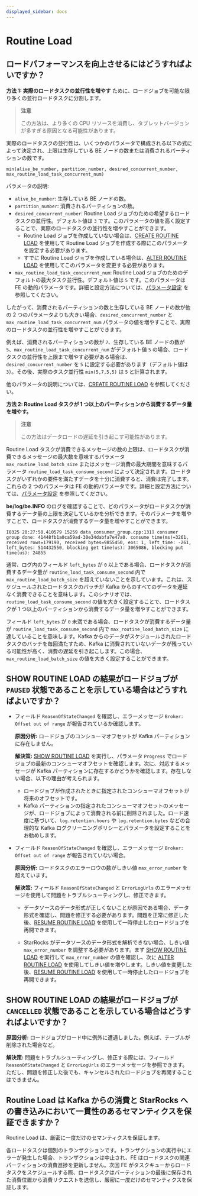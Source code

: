```yaml
---
displayed_sidebar: docs
---
```


# Routine Load

## ロードパフォーマンスを向上させるにはどうすればよいですか？

**方法 1: 実際のロードタスクの並行性を増やす** ために、ロードジョブを可能な限り多くの並行ロードタスクに分割します。

> **注意**
>
> この方法は、より多くの CPU リソースを消費し、タブレットバージョンが多すぎる原因となる可能性があります。

実際のロードタスクの並行性は、いくつかのパラメータで構成される以下の式によって決定され、上限は生存している BE ノードの数または消費されるパーティションの数です。

```Plaintext
min(alive_be_number, partition_number, desired_concurrent_number, max_routine_load_task_concurrent_num)
```

パラメータの説明:

- `alive_be_number`: 生存している BE ノードの数。
- `partition_number`: 消費されるパーティションの数。
- `desired_concurrent_number`: Routine Load ジョブのための希望するロードタスクの並行性。デフォルト値は `3` です。このパラメータの値を高く設定することで、実際のロードタスクの並行性を増やすことができます。
  - Routine Load ジョブを作成していない場合は、[CREATE ROUTINE LOAD](../../sql-reference/sql-statements/loading_unloading/routine_load/CREATE_ROUTINE_LOAD.md) を使用して Routine Load ジョブを作成する際にこのパラメータを設定する必要があります。
  - すでに Routine Load ジョブを作成している場合は、[ALTER ROUTINE LOAD](../../sql-reference/sql-statements/loading_unloading/routine_load/ALTER_ROUTINE_LOAD.md) を使用してこのパラメータを変更する必要があります。
- `max_routine_load_task_concurrent_num`: Routine Load ジョブのためのデフォルトの最大タスク並行性。デフォルト値は `5` です。このパラメータは FE の動的パラメータです。詳細と設定方法については、[パラメータ設定](../../administration/management/FE_configuration.md#loading-and-unloading) を参照してください。

したがって、消費されるパーティションの数と生存している BE ノードの数が他の 2 つのパラメータよりも大きい場合、`desired_concurrent_number` と `max_routine_load_task_concurrent_num` パラメータの値を増やすことで、実際のロードタスクの並行性を増やすことができます。

例えば、消費されるパーティションの数が `7`、生存している BE ノードの数が `5`、`max_routine_load_task_concurrent_num` がデフォルト値 `5` の場合、ロードタスクの並行性を上限まで増やす必要がある場合は、`desired_concurrent_number` を `5` に設定する必要があります（デフォルト値は `3`）。その後、実際のタスク並行性 `min(5,7,5,5)` は `5` と計算されます。

他のパラメータの説明については、[CREATE ROUTINE LOAD](../../sql-reference/sql-statements/loading_unloading/routine_load/CREATE_ROUTINE_LOAD.md) を参照してください。

**方法 2: Routine Load タスクが 1 つ以上のパーティションから消費するデータ量を増やす。**

> **注意**
>
> この方法はデータロードの遅延を引き起こす可能性があります。

Routine Load タスクが消費できるメッセージの数の上限は、ロードタスクが消費できるメッセージの最大数を意味するパラメータ `max_routine_load_batch_size` またはメッセージ消費の最大期間を意味するパラメータ `routine_load_task_consume_second` によって決定されます。ロードタスクがいずれかの要件を満たすデータを十分に消費すると、消費は完了します。これらの 2 つのパラメータは FE の動的パラメータです。詳細と設定方法については、[パラメータ設定](../../administration/management/FE_configuration.md#loading-and-unloading) を参照してください。

**be/log/be.INFO** のログを確認することで、どのパラメータがロードタスクが消費するデータ量の上限を決定しているかを分析できます。そのパラメータを増やすことで、ロードタスクが消費するデータ量を増やすことができます。

```Plaintext
I0325 20:27:50.410579 15259 data_consumer_group.cpp:131] consumer group done: 41448fb1a0ca59ad-30e34dabfa7e47a0. consume time(ms)=3261, received rows=179190, received bytes=9855450, eos: 1, left_time: -261, left_bytes: 514432550, blocking get time(us): 3065086, blocking put time(us): 24855
```

通常、ログ内のフィールド `left_bytes` が `0` 以上である場合、ロードタスクが消費するデータ量が `routine_load_task_consume_second` 内で `max_routine_load_batch_size` を超えていないことを示しています。これは、スケジュールされたロードタスクのバッチが Kafka からのすべてのデータを遅延なく消費できることを意味します。このシナリオでは、`routine_load_task_consume_second` の値を大きく設定することで、ロードタスクが 1 つ以上のパーティションから消費するデータ量を増やすことができます。

フィールド `left_bytes` が `0` 未満である場合、ロードタスクが消費するデータ量が `routine_load_task_consume_second` 内で `max_routine_load_batch_size` に達していることを意味します。Kafka からのデータがスケジュールされたロードタスクのバッチを毎回満たすため、Kafka に消費されていないデータが残っている可能性が高く、消費の遅延を引き起こします。この場合、`max_routine_load_batch_size` の値を大きく設定することができます。

## SHOW ROUTINE LOAD の結果がロードジョブが `PAUSED` 状態であることを示している場合はどうすればよいですか？

- フィールド `ReasonOfStateChanged` を確認し、エラーメッセージ `Broker: Offset out of range` が報告されているか確認します。

  **原因分析:** ロードジョブのコンシューマオフセットが Kafka パーティションに存在しません。

  **解決策:** [SHOW ROUTINE LOAD](../../sql-reference/sql-statements/loading_unloading/routine_load/SHOW_ROUTINE_LOAD.md) を実行し、パラメータ `Progress` でロードジョブの最新のコンシューマオフセットを確認します。次に、対応するメッセージが Kafka パーティションに存在するかどうかを確認します。存在しない場合、以下の理由が考えられます。

  - ロードジョブが作成されたときに指定されたコンシューマオフセットが将来のオフセットです。
  - Kafka パーティションの指定されたコンシューマオフセットのメッセージが、ロードジョブによって消費される前に削除されました。ロード速度に基づいて、`log.retention.hours` や `log.retention.bytes` などの合理的な Kafka ログクリーニングポリシーとパラメータを設定することをお勧めします。

- フィールド `ReasonOfStateChanged` を確認し、エラーメッセージ `Broker: Offset out of range` が報告されていない場合。

  **原因分析:** ロードタスクのエラーロウの数がしきい値 `max_error_number` を超えています。

  **解決策:** フィールド `ReasonOfStateChanged` と `ErrorLogUrls` のエラーメッセージを使用して問題をトラブルシューティングし、修正できます。

  - データソースのデータ形式が正しくないことが原因である場合、データ形式を確認し、問題を修正する必要があります。問題を正常に修正した後、[RESUME ROUTINE LOAD](../../sql-reference/sql-statements/loading_unloading/routine_load/RESUME_ROUTINE_LOAD.md) を使用して一時停止したロードジョブを再開できます。

  - StarRocks がデータソースのデータ形式を解析できない場合、しきい値 `max_error_number` を調整する必要があります。まず [SHOW ROUTINE LOAD](../../sql-reference/sql-statements/loading_unloading/routine_load/SHOW_ROUTINE_LOAD.md) を実行して `max_error_number` の値を確認し、次に [ALTER ROUTINE LOAD](../../sql-reference/sql-statements/loading_unloading/routine_load/ALTER_ROUTINE_LOAD.md) を使用してしきい値を増やします。しきい値を変更した後、[RESUME ROUTINE LOAD](../../sql-reference/sql-statements/loading_unloading/routine_load/RESUME_ROUTINE_LOAD.md) を使用して一時停止したロードジョブを再開できます。

## SHOW ROUTINE LOAD の結果がロードジョブが `CANCELLED` 状態であることを示している場合はどうすればよいですか？

  **原因分析:** ロードジョブがロード中に例外に遭遇しました。例えば、テーブルが削除された場合など。

  **解決策:** 問題をトラブルシューティングし、修正する際には、フィールド `ReasonOfStateChanged` と `ErrorLogUrls` のエラーメッセージを参照できます。ただし、問題を修正した後でも、キャンセルされたロードジョブを再開することはできません。

## Routine Load は Kafka からの消費と StarRocks への書き込みにおいて一貫性のあるセマンティクスを保証できますか？

   Routine Load は、厳密に一度だけのセマンティクスを保証します。

   各ロードタスクは個別のトランザクションです。トランザクションの実行中にエラーが発生した場合、トランザクションは中止され、FE はロードタスクの関連パーティションの消費進捗を更新しません。次回 FE がタスクキューからロードタスクをスケジュールする際、ロードタスクはパーティションの最後に保存された消費位置から消費リクエストを送信し、厳密に一度だけのセマンティクスを保証します。